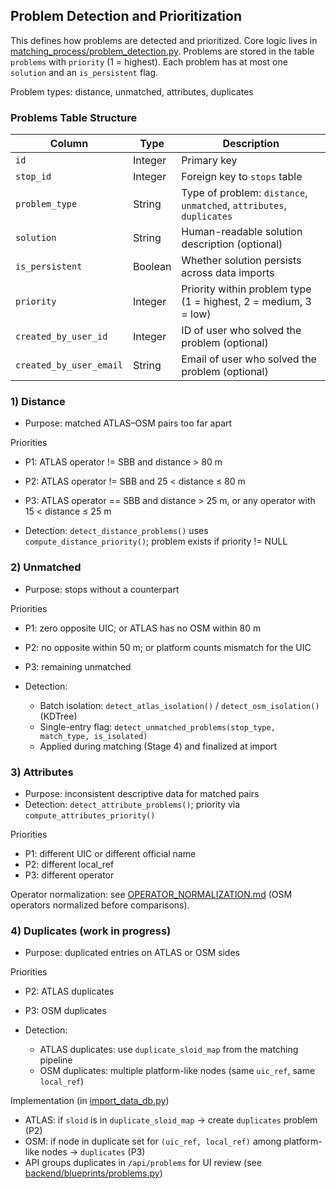 ## Problem Detection and Prioritization

This defines how problems are detected and prioritized. Core logic lives in [matching_process/problem_detection.py](../matching_process/problem_detection.py). Problems are stored in the table `problems` with `priority` (1 = highest). Each problem has at most one `solution` and an `is_persistent` flag.

Problem types: distance, unmatched, attributes, duplicates

### Problems Table Structure

| Column | Type | Description |
|--------|------|-------------|
| `id` | Integer | Primary key |
| `stop_id` | Integer | Foreign key to `stops` table |
| `problem_type` | String | Type of problem: `distance`, `unmatched`, `attributes`, `duplicates` |
| `solution` | String | Human-readable solution description (optional) |
| `is_persistent` | Boolean | Whether solution persists across data imports |
| `priority` | Integer | Priority within problem type (1 = highest, 2 = medium, 3 = low) |
| `created_by_user_id` | Integer | ID of user who solved the problem (optional) |
| `created_by_user_email` | String | Email of user who solved the problem (optional) |

### 1) Distance

- Purpose: matched ATLAS–OSM pairs too far apart

Priorities
- P1: ATLAS operator != SBB and distance > 80 m
- P2: ATLAS operator != SBB and 25 < distance ≤ 80 m
- P3: ATLAS operator == SBB and distance > 25 m, or any operator with 15 < distance ≤ 25 m

- Detection: `detect_distance_problems()` uses `compute_distance_priority()`; problem exists if priority != NULL

### 2) Unmatched

- Purpose: stops without a counterpart

Priorities
- P1: zero opposite UIC; or ATLAS has no OSM within 80 m
- P2: no opposite within 50 m; or platform counts mismatch for the UIC
- P3: remaining unmatched

- Detection:
  - Batch isolation: `detect_atlas_isolation()` / `detect_osm_isolation()` (KDTree)
  - Single-entry flag: `detect_unmatched_problems(stop_type, match_type, is_isolated)`
  - Applied during matching (Stage 4) and finalized at import

### 3) Attributes

- Purpose: inconsistent descriptive data for matched pairs
- Detection: `detect_attribute_problems()`; priority via `compute_attributes_priority()`

Priorities
- P1: different UIC or different official name
- P2: different local_ref
- P3: different operator

Operator normalization: see [OPERATOR_NORMALIZATION.md](./OPERATOR_NORMALIZATION.md) (OSM operators normalized before comparisons).

### 4) Duplicates (work in progress)

- Purpose: duplicated entries on ATLAS or OSM sides

Priorities
- P2: ATLAS duplicates
- P3: OSM duplicates

- Detection:
  - ATLAS duplicates: use `duplicate_sloid_map` from the matching pipeline
  - OSM duplicates: multiple platform-like nodes (same `uic_ref`, same `local_ref`)

Implementation (in [import_data_db.py](../import_data_db.py))
- ATLAS: if `sloid` is in `duplicate_sloid_map` → create `duplicates` problem (P2)
- OSM: if node in duplicate set for `(uic_ref, local_ref)` among platform-like nodes → `duplicates` (P3)
- API groups duplicates in `/api/problems` for UI review (see [backend/blueprints/problems.py](../backend/blueprints/problems.py))



 